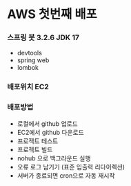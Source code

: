 # AWS 첫번째 배포
[//]: # (H1 태그)

### 스프링 붓 3.2.6 JDK 17
[//]: # (H3 태그)

- devtools
- spring web
- lombok

[//]: # (- liststyle?)

### 배포위치 EC2

### 배포방법
- 로컬에서 github 업로드
- EC2에서 github 다운로드
- 프로젝트 테스트
- 프로젝트 빌드
- nohub 으로 백그라운드 실행
- 오류 로그 남기기 (표준 입출력 리다이렉션)
- 서버가 종료되면 cron으로 자동 재시작

